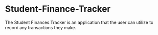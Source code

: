 # Student-Finance-Tracker
The Student Finances Tracker is an application that the user can utilize to record any transactions they make.
